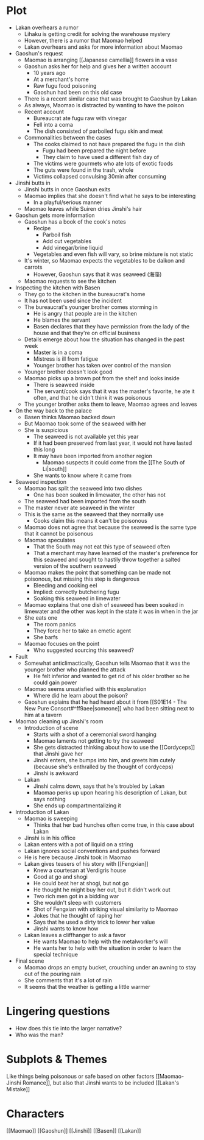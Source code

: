 # Plot
- Lakan overhears a rumor
	- Lihaku is getting credit for solving the warehouse mystery
	- However, there is a rumor that Maomao helped
	- Lakan overhears and asks for more information about Maomao
- Gaoshun's request
	- Maomao is arranging [[Japanese camellia]] flowers in a vase
	- Gaoshun asks her for help and gives her a written account
		- 10 years ago
		- At a merchant's home
		- Raw fugu food poisoning
		- Gaoshun had been on this old case
	- There is a recent similar case that was brought to Gaoshun by Lakan
	- As always, Maomao is distracted by wanting to have the poison
	- Recent account
		- Bureaucrat ate fugu raw with vinegar
		- Fell into a coma
		- The dish consisted of parboiled fugu skin and meat
	- Commonalities between the cases
		- The cooks claimed to not have prepared the fugu in the dish
			- Fugu had been prepared the night before
			- They claim to have used a different fish day of
		- The victims were gourmets who ate lots of exotic foods
		- The guts were found in the trash, whole
		- Victims collapsed convulsing 30min after consuming
- Jinshi butts in
	- Jinshi butts in once Gaoshun exits
	- Maomao implies that she doesn't find what he says to be interesting
		- In a playful/serious manner
	- Maomao leaves while Suiren dries Jinshi's hair
- Gaoshun gets more information
	- Gaoshun has a book of the cook's notes
		- Recipe
			- Parboil fish
			- Add cut vegetables
			- Add vinegar/brine liquid
		- Vegetables and even fish will vary, so brine mixture is not static
	- It's winter, so Maomao expects the vegetables to be daikon and carrots
		- However, Gaoshun says that it was seaweed (海藻)
	- Maomao requests to see the kitchen
- Inspecting the kitchen with Basen
	- They go to the kitchen in the bureaucrat's home
	- It has not been used since the incident
	- The bureaucrat's younger brother comes storming in
		- He is angry that people are in the kitchen
		- He blames the servant
		- Basen declares that they have permission from the lady of the house and that they're on official business
	- Details emerge about how the situation has changed in the past week
		- Master is in a coma
		- Mistress is ill from fatigue
		- Younger brother has taken over control of the mansion
	- Younger brother doesn't look good
	- Maomao picks up a brown pot from the shelf and looks inside
		- There is seaweed inside
		- The servant/cook says that it was the master's favorite, he ate it often, and that he didn't think it was poisonous
	- The younger brother asks them to leave, Maomao agrees and leaves
- On the way back to the palace
	- Basen thinks Maomao backed down
	- But Maomao took some of the seaweed with her
	- She is suspicious
		- The seaweed is not available yet this year
		- If it had been preserved from last year, it would not have lasted this long
		- It may have been imported from another region
			- Maomao suspects it could come from the [[The South of Li|south]]
		- She wants to know where it came from
- Seaweed inspection
	- Maomao has split the seaweed into two dishes
		- One has been soaked in limewater, the other has not
	- The seaweed had been imported from the south
	- The master never ate seaweed in the winter
	- This is the same as the seaweed that they normally use
		- Cooks claim this means it can't be poisonous
	- Maomao does not agree that because the seaweed is the same type that it cannot be poisonous
	- Maomao speculates
		- That the South may not eat this type of seaweed often
		- That a merchant may have learned of the master's preference for this seaweed and sought to hastily throw together a salted version of the southern seaweed
	- Maomao makes the point that something can be made not poisonous, but missing this step is dangerous
		- Bleeding and cooking eel
		- Implied: correctly butchering fugu
		- Soaking this seaweed in limewater
	- Maomao explains that one dish of seaweed has been soaked in limewater and the other was kept in the state it was in when in the jar
	- She eats one
		- The room panics
		- They force her to take an emetic agent
		- She barfs
	- Maomao focuses on the point
		- Who suggested sourcing this seaweed?
- Fault
	- Somewhat anticlimactically, Gaoshun tells Maomao that it was the younger brother who planned the attack
		- He felt inferior and wanted to get rid of his older brother so he could gain power
	- Maomao seems unsatisfied with this explanation
		- Where did he learn about the poison?
	- Gaoshun explains that he had heard about it from [[S01E14 - The New Pure Consort#^ff9aee|someone]] who had been sitting next to him at a tavern
- Maomao cleaning up Jinshi's room
	- Introduction of scene
		- Starts with a shot of a ceremonial sword hanging
		- Maomao laments not getting to try the seaweed
		- She gets distracted thinking about how to use the [[Cordyceps]] that Jinshi gave her
		- Jinshi enters, she bumps into him, and greets him cutely (because she's enthralled by the thought of cordyceps)
		- Jinshi is awkward
	- Lakan
		- Jinshi calms down, says that he's troubled by Lakan
		- Maomao perks up upon hearing his description of Lakan, but says nothing
		- She ends up compartmentalizing it
- Introduction of Lakan
	- Maomao is sweeping
		- Thinks that her bad hunches often come true, in this case about Lakan
	- Jinshi is in his office
	- Lakan enters with a pot of liquid on a string
	- Lakan ignores social conventions and pushes forward
	- He is here because Jinshi took in Maomao
	- Lakan gives teasers of his story with [[Fengxian]]
		- Knew a courtesan at Verdigris house
		- Good at go and shogi
		- He could beat her at shogi, but not go
		- He thought he might buy her out, but it didn't work out
		- Two rich men got in a bidding war
		- She wouldn't sleep with customers
		- Shot of Fengxian with striking visual similarity to Maomao
		- Jokes that he thought of raping her
		- Says that he used a dirty trick to lower her value
		- Jinshi wants to know how
	- Lakan leaves a cliffhanger to ask a favor
		- He wants Maomao to help with the metalworker's will
		- He wants her to help with the situation in order to learn the special technique
- Final scene
	- Maomao drops an empty bucket, crouching under an awning to stay out of the pouring rain
	- She comments that it's a lot of rain
	- It seems that the weather is getting a little warmer
# Lingering questions
- How does this tie into the larger narrative?
- Who was the man?
# Subplots & Themes
Like things being poisonous or safe based on other factors
[[Maomao-Jinshi Romance]], but also that Jinshi wants to be included
[[Lakan's Mistake]]
# Characters
[[Maomao]]
[[Gaoshun]]
[[Jinshi]]
[[Basen]]
[[Lakan]]